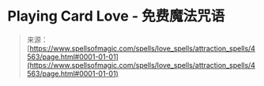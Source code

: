 <!--yml

category: 未分类

date: 2024-06-12 18:38:20

-->

# Playing Card Love - 免费魔法咒语

> 来源：[https://www.spellsofmagic.com/spells/love_spells/attraction_spells/4563/page.html#0001-01-01](https://www.spellsofmagic.com/spells/love_spells/attraction_spells/4563/page.html#0001-01-01)

